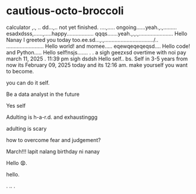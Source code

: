 # cautious-octo-broccoli
calculator ,.,
..
dd...,..
not yet finished. ....,.....
ongoing......yeah.,.,.........
esadxdsss,......,.....happy..................
qqqs.......yeah.,.,.,.......................
Hello Nanay I greeted you today too.ee.sd...,.,................................./..
.........................
Hello world! and momee.....
eqewqeqeqeqsd....
Hello code! and Python.....
Hello self!nsjs.......
 .
.
a sigh geezxsd
overtime with noi pay march 11, 2025 . 11:39 pm sigh
dsdsh
Hello self..
bs.
Self in 3-5 years from now its February 09, 2025 today and its 12:16 am. make yourself you want to become.

you can do it self.

Be a data analyst in the future

Yes self

Adulting is h-a-r.d. and exhaustinggg

adulting is scary 

how to overcome fear and judgement?


March!!! lapit nalang birthday ni nanay

Hello 😧.

hello.

. .. .
<!-- This will be a calculator not yet finish and its ongoing. 


Ongoing calculator program

octo octo

hello

hellooo

Feb 19, 2025 health link, city hall, baranggay hall at 1 pm police station
.

go forward 
